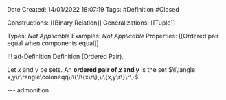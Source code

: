 <br />
<br />

Date Created: 14/01/2022 18:07:19
Tags: #Definition #Closed  

Constructions: [[Binary Relation]]
Generalizations: [[Tuple]]

Types: _Not Applicable_
Examples: _Not Applicable_ 
Properties: [[Ordered pair equal when components equal]]

!!! ad-Definition Definition (Ordered Pair).

Let $x$ and $y$ be sets. An **ordered pair of $x$ and $y$** is the set $\l\langle x,y\r\rangle\coloneqq\l\{\l\{x\r\},\l\{x,y\r\}\r\}$.

--- admonition
